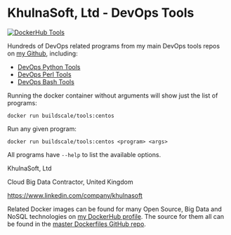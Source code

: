 # KhulnaSoft, Ltd - DevOps Tools

[![DockerHub Tools](https://img.shields.io/badge/DockerHub-buildscale%2Ftools-blue)](https://hub.docker.com/repository/docker/buildscale/tools)

Hundreds of DevOps related programs from my main DevOps tools repos on [my Github](https://github.com/buildscale), including:

- [DevOps Python Tools](https://github.com/BuildScale/DevOps-Python-tools)
- [DevOps Perl Tools](https://github.com/BuildScale/DevOps-Perl-tools)
- [DevOps Bash Tools](https://github.com/BuildScale/DevOps-Scripts)

Running the docker container without arguments will show just the list of programs:

```
docker run buildscale/tools:centos
```

Run any given program:

```
docker run buildscale/tools:centos <program> <args>
```

All programs have `--help` to list the available options.

KhulnaSoft, Ltd

Cloud Big Data Contractor, United Kingdom

https://www.linkedin.com/company/khulnasoft

Related Docker images can be found for many Open Source, Big Data and NoSQL technologies on [my DockerHub profile](https://hub.docker.com/r/buildscale). The source for them all can be found in the [master Dockerfiles GitHub repo](https://github.com/BuildScale/Dockerfiles/).

